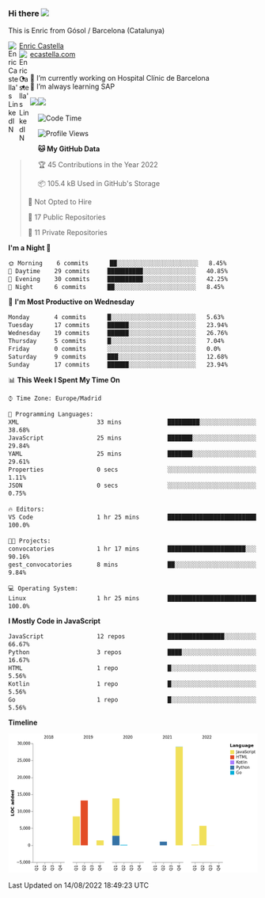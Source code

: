 ### Hi there <img src="https://media.giphy.com/media/hvRJCLFzcasrR4ia7z/giphy.gif" width="25px">

This is Enric from Gósol / Barcelona (Catalunya) 

<a href="https://www.linkedin.com/in/enric-castella/">
  <img align="left" alt="Enric Castella's LinkedIN" width="22px" src="https://raw.githubusercontent.com/peterthehan/peterthehan/master/assets/linkedin.svg" />
  Enric Castella
</a><br>

<a href="https://www.linkedin.com/in/enric-castella/">
  <img align="left" alt="Enric Castella's LinkedIN" width="22px" src="https://cdn-icons-png.flaticon.com/128/2034/2034607.png" />
  ecastella.com
</a><br><br>

- 🔭 I’m currently working on Hospital Clínic de Barcelona
- 🌱 I’m always learning SAP

<img align="left" height="170" src="https://github-readme-stats.vercel.app/api/top-langs/?username=enric11&layout=compact">

<img height="170" src="https://github-readme-stats.vercel.app/api?username=enric11&count_private=true&show_icons=true">

<!--START_SECTION:waka-->
![Code Time](http://img.shields.io/badge/Code%20Time-0%20secs-blue)

![Profile Views](http://img.shields.io/badge/Profile%20Views-0-blue)

**🐱 My GitHub Data** 

> 🏆 45 Contributions in the Year 2022
 > 
> 📦 105.4 kB Used in GitHub's Storage 
 > 
> 🚫 Not Opted to Hire
 > 
> 📜 17 Public Repositories 
 > 
> 🔑 11 Private Repositories  
 > 
**I'm a Night 🦉** 

```text
🌞 Morning    6 commits      ██░░░░░░░░░░░░░░░░░░░░░░░   8.45% 
🌆 Daytime    29 commits     ██████████░░░░░░░░░░░░░░░   40.85% 
🌃 Evening    30 commits     ██████████░░░░░░░░░░░░░░░   42.25% 
🌙 Night      6 commits      ██░░░░░░░░░░░░░░░░░░░░░░░   8.45%

```
📅 **I'm Most Productive on Wednesday** 

```text
Monday       4 commits      █░░░░░░░░░░░░░░░░░░░░░░░░   5.63% 
Tuesday      17 commits     ██████░░░░░░░░░░░░░░░░░░░   23.94% 
Wednesday    19 commits     ██████░░░░░░░░░░░░░░░░░░░   26.76% 
Thursday     5 commits      █░░░░░░░░░░░░░░░░░░░░░░░░   7.04% 
Friday       0 commits      ░░░░░░░░░░░░░░░░░░░░░░░░░   0.0% 
Saturday     9 commits      ███░░░░░░░░░░░░░░░░░░░░░░   12.68% 
Sunday       17 commits     ██████░░░░░░░░░░░░░░░░░░░   23.94%

```


📊 **This Week I Spent My Time On** 

```text
⌚︎ Time Zone: Europe/Madrid

💬 Programming Languages: 
XML                      33 mins             █████████░░░░░░░░░░░░░░░░   38.68% 
JavaScript               25 mins             ███████░░░░░░░░░░░░░░░░░░   29.84% 
YAML                     25 mins             ███████░░░░░░░░░░░░░░░░░░   29.61% 
Properties               0 secs              ░░░░░░░░░░░░░░░░░░░░░░░░░   1.11% 
JSON                     0 secs              ░░░░░░░░░░░░░░░░░░░░░░░░░   0.75%

🔥 Editors: 
VS Code                  1 hr 25 mins        █████████████████████████   100.0%

🐱‍💻 Projects: 
convocatories            1 hr 17 mins        ██████████████████████░░░   90.16% 
gest_convocatories       8 mins              ██░░░░░░░░░░░░░░░░░░░░░░░   9.84%

💻 Operating System: 
Linux                    1 hr 25 mins        █████████████████████████   100.0%

```

**I Mostly Code in JavaScript** 

```text
JavaScript               12 repos            ████████████████░░░░░░░░░   66.67% 
Python                   3 repos             ████░░░░░░░░░░░░░░░░░░░░░   16.67% 
HTML                     1 repo              █░░░░░░░░░░░░░░░░░░░░░░░░   5.56% 
Kotlin                   1 repo              █░░░░░░░░░░░░░░░░░░░░░░░░   5.56% 
Go                       1 repo              █░░░░░░░░░░░░░░░░░░░░░░░░   5.56%

```


**Timeline**

![Chart not found](https://raw.githubusercontent.com/enric11/enric11/main/charts/bar_graph.png) 


 Last Updated on 14/08/2022 18:49:23 UTC
<!--END_SECTION:waka-->

<!-- ![](https://visitor-badge.glitch.me/badge?page_id=enric11.enric11) -->
